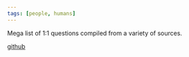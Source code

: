 ```yaml
---
tags: [people, humans]
---
```

Mega list of 1:1 questions compiled from a variety of sources.

[github](https://github.com/VGraupera/1on1-questions)